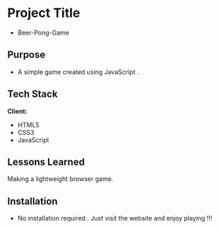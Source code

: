 # Project Title

- Beer-Pong-Game


## Purpose

- A simple game created using JavaScript .

## Tech Stack

**Client:** 
- HTML5 
- CSS3 
- JavaScript

## Lessons Learned

Making a lightweight browser game.


## Installation

- No installation required . Just visit the website and enjoy playing !!!

    


